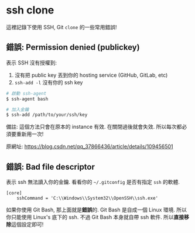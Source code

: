 # ssh clone

這裡記錄下使用 SSH, Git `clone` 的一些常用錯誤!

## 錯誤: Permission denied (publickey)

表示 SSH 沒有授權到:

1. 沒有把 public key 丟到你的 hosting service (GitHub, GitLab, etc)
2. `ssh-add -l` 沒有你的 ssh key

```sh
# 啟動 ssh-agent
$ ssh-agent bash

# 加入金鑰
$ ssh-add /path/to/your/ssh/key
```

備註: 這個方法只會在原本的 instance 有效. 在關閉過後就會失效. 所以每次都必須要重新用一次!

原網址: https://blog.csdn.net/qq_37866436/article/details/109456501

## 錯誤: Bad file descriptor

表示 ssh 無法讀入你的金鑰. 看看你的 `~/.gitconfig` 是否有指定 `ssh` 的軟體.

```
[core]
	sshCommand = 'C:\\Windows\\System32\\OpenSSH\\ssh.exe'
```

如果你使用 Git Bash, 那上面就是**錯誤**的. Git Bash 是自成一個 Linux 環境. 所以你只能使用 Linux's 底下的 ssh.
不過 Git Bash 本身就自帶 ssh 軟件. 所以**直接移除**這個設定即可!
